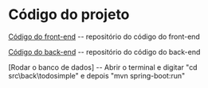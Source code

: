 # Código do projeto


[Código do front-end](../src/front) -- repositório do código do front-end

[Código do back-end](../src/back)  -- repositório do código do back-end

[Rodar o banco de dados] -- Abrir o terminal e digitar "cd src\back\todosimple" e depois "mvn spring-boot:run"

